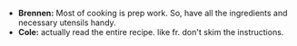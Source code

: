 - **Brennen:** Most of cooking is prep work. So, have all the ingredients and necessary utensils handy.
- **Cole:** actually read the entire recipe. like fr. don't skim the instructions.
